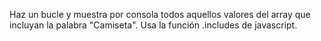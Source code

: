 Haz un bucle y muestra por consola todos aquellos valores del array que incluyan la palabra "Camiseta". Usa la función .includes de javascript.

```js

```